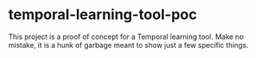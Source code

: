 # temporal-learning-tool-poc

This project is a proof of concept for a Temporal learning tool.
Make no mistake, it is a hunk of garbage meant to show just a few specific things.
